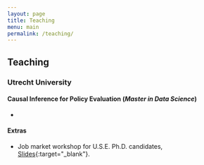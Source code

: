 ```yaml
---
layout: page
title: Teaching
menu: main
permalink: /teaching/
---
```



## Teaching

### Utrecht University

#### Causal Inference for Policy Evaluation (***Master in Data Science***)
- 

#### Extras

- Job market workshop for U.S.E. Ph.D. candidates, [Slides](https:\\jacopoto.github.io\assets\pres_phd_wrkshop\use_jm_wrksop.html){:target="_blank"}.



